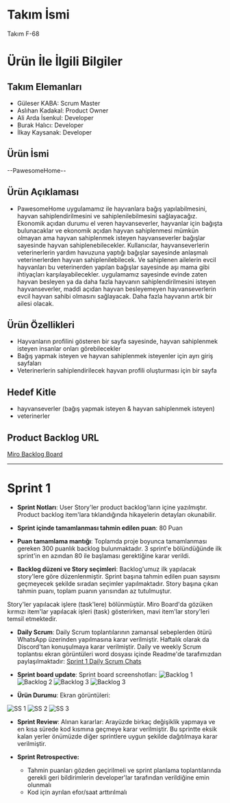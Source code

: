 # **Takım İsmi**

Takım F-68

# Ürün İle İlgili Bilgiler

## Takım Elemanları

- Güleser KABA: Scrum Master
- Aslıhan Kadakal: Product Owner
- Ali Arda İsenkul: Developer
- Burak Halıcı: Developer
- İlkay Kaysanak: Developer



## Ürün İsmi

--PawesomeHome--

## Ürün Açıklaması


- PawesomeHome uygulamamız ile hayvanlara bağış yapılabilmesini, hayvan sahiplendirilmesini ve sahiplenilebilmesini sağlayacağız. Ekonomik açıdan durumu el veren hayvanseverler, hayvanlar için bağışta bulunacaklar ve ekonomik açıdan hayvan sahiplenmesi mümkün olmayan ama hayvan sahiplenmek isteyen hayvanseverler bağışlar sayesinde hayvan sahiplenebilecekler. Kullanıcılar, hayvanseverlerin veterinerlerin yardım havuzuna yaptığı bağışlar sayesinde anlaşmalı veterinerlerden hayvan sahiplenilebilecek. Ve sahiplenen ailelerin evcil hayvanları bu veterinerden yapılan bağışlar sayesinde aşı mama gibi ihtiyaçları karşılayabilecekler. uygulamamız sayesinde evinde zaten hayvan besleyen ya da daha fazla hayvanın sahiplendirilmesini isteyen hayvanseverler, maddi açıdan hayvan besleyemeyen hayvanseverlerin evcil hayvan sahibi olmasını sağlayacak. Daha fazla hayvanın artık bir ailesi olacak.  

## Ürün Özellikleri

- Hayvanların profilini gösteren bir sayfa sayesinde, hayvan sahiplenmek isteyen insanlar onları görebilecekler
- Bağış yapmak isteyen ve hayvan sahiplenmek isteyenler için ayrı giriş sayfaları
- Veterinerlerin sahiplendirilecek hayvan profili oluşturması için bir sayfa
  

## Hedef Kitle

- hayvanseverler (bağış yapmak isteyen & hayvan sahiplenmek isteyen)
- veterinerler


## Product Backlog URL

[Miro Backlog Board](https://miro.com/app/board/uXjVM9tbVoc=/)

---

# Sprint 1

- **Sprint Notları**: User Story'ler product backlog'ların içine yazılmıştır. Product backlog item'lara tıklandığında hikayelerin detayları okunabilir.

- **Sprint içinde tamamlanması tahmin edilen puan**: 80 Puan

- **Puan tamamlama mantığı**: Toplamda proje boyunca tamamlanması gereken 300 puanlık backlog bulunmaktadır. 3 sprint'e bölündüğünde ilk sprint'in en azından 80 ile başlaması gerektiğine karar verildi.

- **Backlog düzeni ve Story seçimleri**: Backlog'umuz ilk yapılacak story'lere göre düzenlenmiştir. Sprint başına tahmin edilen puan sayısını geçmeyecek şekilde sıradan seçimler yapılmaktadır. Story başına çıkan tahmin puanı, toplam puanın yarısından az tutulmuştur. 

Story'ler yapılacak işlere (task'lere) bölünmüştür. Miro Board'da gözüken kırmızı item'lar yapılacak işleri (task) gösterirken, mavi item'lar story'leri temsil etmektedir.

- **Daily Scrum**: Daily Scrum toplantılarının zamansal sebeplerden ötürü WhatsApp üzerinden yapılmasına karar verilmiştir. Haftalık olarak da Discord'tan konuşulmaya karar verilmiştir. Daily ve weekly Scrum toplantısı ekran görüntüleri word dosyası içinde Readme'de tarafımızdan paylaşılmaktadır: [Sprint 1 Daily Scrum Chats](https://github.com/aardaisenkul/oua_flutter/blob/main/ProjectManagement/Sprint1Documents/Sprint1_daily.docx)


- **Sprint board update**: Sprint board screenshotları: 
![Backlog 1](https://github.com/aardaisenkul/oua_flutter/blob/main/ProjectManagement/Sprint1Documents/miro.png) 
![Backlog 2](https://github.com/aardaisenkul/oua_flutter/blob/main/ProjectManagement/Sprint1Documents/miro1.png) 
![Backlog 3](https://github.com/aardaisenkul/oua_flutter/blob/main/ProjectManagement/Sprint1Documents/miro2.png)
![Backlog 3](https://github.com/aardaisenkul/oua_flutter/blob/main/ProjectManagement/Sprint1Documents/miro3.png)

- **Ürün Durumu**: Ekran görüntüleri:

![SS 1](https://github.com/aardaisenkul/oua_flutter/blob/main/ProjectManagement/Sprint1Documents/app2.jpeg) 
![SS 2](https://github.com/aardaisenkul/oua_flutter/blob/main/ProjectManagement/Sprint1Documents/app3.jpeg) 
![SS 3](https://github.com/aardaisenkul/oua_flutter/blob/main/ProjectManagement/Sprint1Documents/app.jpeg)




- **Sprint Review**: 
Alınan kararlar: Arayüzde birkaç değişiklik yapmaya ve en kısa sürede kod kısmına geçmeye karar verilmiştir. Bu sprintte eksik kalan yerler önümüzde diğer sprintlere uygun şekilde dağıtılmaya karar verilmiştir. 

- **Sprint Retrospective:**
  - Tahmin puanları gözden geçirilmeli ve sprint planlama toplantılarında gerekli geri bildirimlerin developer'lar tarafından verildiğine emin olunmalı
  - Kod için ayrılan efor/saat arttırılmalı 


